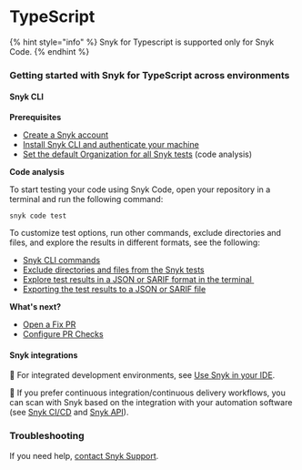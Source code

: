 # TypeScript

{% hint style="info" %}
Snyk for Typescript is supported only for Snyk Code.
{% endhint %}

### Getting started with Snyk for TypeScript across environments <a href="#getting-started-with-snyk-for-apex-across-environments" id="getting-started-with-snyk-for-apex-across-environments"></a>

#### Snyk CLI  <a href="#snyk-cli" id="snyk-cli"></a>

**Prerequisites**

* ​[Create a Snyk account](https://app.gitbook.com/o/-M4tdxG8qotLgGZnLpFR/s/-MdwVZ6HOZriajCf5nXH/\~/diff/\~/changes/5641/getting-started/quickstart/create-a-snyk-account)​
* ​[Install Snyk CLI and authenticate your machine](https://app.gitbook.com/o/-M4tdxG8qotLgGZnLpFR/s/-MdwVZ6HOZriajCf5nXH/\~/diff/\~/changes/5641/snyk-cli/getting-started-with-the-snyk-cli#install-the-snyk-cli-and-authenticate-your-machine)​
* ​[Set the default Organization for all Snyk tests](https://app.gitbook.com/o/-M4tdxG8qotLgGZnLpFR/s/-MdwVZ6HOZriajCf5nXH/\~/diff/\~/changes/5641/scan-applications/snyk-code/using-snyk-code-from-the-cli/set-the-snyk-organization-for-the-cli-tests/setting-the-default-organization-for-all-cli-tests) (code analysis)

**Code analysis**

To start testing your code using Snyk Code, open your repository in a terminal and run the following command:

`snyk code test`

To customize test options, run other commands, exclude directories and files, and explore the results in different formats, see the following:

* ​[Snyk CLI commands](https://app.gitbook.com/o/-M4tdxG8qotLgGZnLpFR/s/-MdwVZ6HOZriajCf5nXH/\~/diff/\~/changes/5641/snyk-cli/commands#available-commands)​
* ​[Exclude directories and files from the Snyk tests](https://app.gitbook.com/o/-M4tdxG8qotLgGZnLpFR/s/-MdwVZ6HOZriajCf5nXH/\~/diff/\~/changes/5641/scan-applications/snyk-code/using-snyk-code-from-the-cli/excluding-directories-and-files-from-the-snyk-code-cli-test)​
* ​[Explore test results in a JSON or SARIF format in the terminal ](https://app.gitbook.com/o/-M4tdxG8qotLgGZnLpFR/s/-MdwVZ6HOZriajCf5nXH/\~/diff/\~/changes/5641/scan-applications/snyk-code/using-snyk-code-from-the-cli/working-with-the-snyk-code-cli-results/outputting-the-test-results-to-json-or-sarif-format-in-the-terminal)​
* ​[Exporting the test results to a JSON or SARIF file](https://app.gitbook.com/o/-M4tdxG8qotLgGZnLpFR/s/-MdwVZ6HOZriajCf5nXH/\~/diff/\~/changes/5641/scan-applications/snyk-code/using-snyk-code-from-the-cli/working-with-the-snyk-code-cli-results/exporting-the-test-results-to-a-json-or-sarif-file)​

**What's next?**

* ​[Open a Fix PR](https://app.gitbook.com/o/-M4tdxG8qotLgGZnLpFR/s/-MdwVZ6HOZriajCf5nXH/\~/diff/\~/changes/5641/scan-applications/supported-languages-and-frameworks/apex#open-a-fix-pr)
* ​[Configure PR Checks](https://app.gitbook.com/o/-M4tdxG8qotLgGZnLpFR/s/-MdwVZ6HOZriajCf5nXH/\~/diff/\~/changes/5641/scan-applications/run-pr-checks/configure-pr-checks)​

#### Snyk integrations  <a href="#snyk-integrations" id="snyk-integrations"></a>

​:link: For integrated development environments, see [Use Snyk in your IDE](https://app.gitbook.com/o/-M4tdxG8qotLgGZnLpFR/s/-MdwVZ6HOZriajCf5nXH/\~/diff/\~/changes/5641/integrations/ide-tools).​

:link: If you prefer continuous integration/continuous delivery workflows, you can scan with Snyk based on the integration with your automation software (see [Snyk CI/CD](https://app.gitbook.com/o/-M4tdxG8qotLgGZnLpFR/s/-MdwVZ6HOZriajCf5nXH/\~/diff/\~/changes/5641/integrations/snyk-ci-cd-integrations) and [Snyk API](https://app.gitbook.com/o/-M4tdxG8qotLgGZnLpFR/s/-MdwVZ6HOZriajCf5nXH/\~/diff/\~/changes/5641/snyk-api)).

### Troubleshooting <a href="#troubleshooting" id="troubleshooting"></a>

If you need help, [contact Snyk Support](https://support.snyk.io/hc/en-us).

